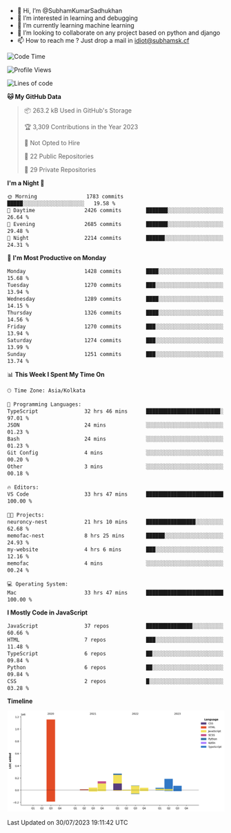 - 👋 Hi, I’m @SubhamKumarSadhukhan
- 👀 I’m interested in learning and debugging
- 🌱 I’m currently learning machine learning
- 💞️ I’m looking to collaborate on any project based on python and django
- 📫 How to reach me ?
      Just drop a mail in idiot@subhamsk.cf

<!---
SubhamKumarSadhukhan/SubhamKumarSadhukhan is a ✨ special ✨ repository because its `README.md` (this file) appears on your GitHub profile.
You can click the Preview link to take a look at your changes.
--->


<!--START_SECTION:waka-->
![Code Time](http://img.shields.io/badge/Code%20Time-1%2C392%20hrs%2038%20mins-blue)

![Profile Views](http://img.shields.io/badge/Profile%20Views-1-blue)

![Lines of code](https://img.shields.io/badge/From%20Hello%20World%20I%27ve%20Written-2.0%20million%20lines%20of%20code-blue)

**🐱 My GitHub Data** 

> 📦 263.2 kB Used in GitHub's Storage 
 > 
> 🏆 3,309 Contributions in the Year 2023
 > 
> 🚫 Not Opted to Hire
 > 
> 📜 22 Public Repositories 
 > 
> 🔑 29 Private Repositories 
 > 
**I'm a Night 🦉** 

```text
🌞 Morning                1783 commits        █████░░░░░░░░░░░░░░░░░░░░   19.58 % 
🌆 Daytime                2426 commits        ███████░░░░░░░░░░░░░░░░░░   26.64 % 
🌃 Evening                2685 commits        ███████░░░░░░░░░░░░░░░░░░   29.48 % 
🌙 Night                  2214 commits        ██████░░░░░░░░░░░░░░░░░░░   24.31 % 
```
📅 **I'm Most Productive on Monday** 

```text
Monday                   1428 commits        ████░░░░░░░░░░░░░░░░░░░░░   15.68 % 
Tuesday                  1270 commits        ███░░░░░░░░░░░░░░░░░░░░░░   13.94 % 
Wednesday                1289 commits        ████░░░░░░░░░░░░░░░░░░░░░   14.15 % 
Thursday                 1326 commits        ████░░░░░░░░░░░░░░░░░░░░░   14.56 % 
Friday                   1270 commits        ███░░░░░░░░░░░░░░░░░░░░░░   13.94 % 
Saturday                 1274 commits        ███░░░░░░░░░░░░░░░░░░░░░░   13.99 % 
Sunday                   1251 commits        ███░░░░░░░░░░░░░░░░░░░░░░   13.74 % 
```


📊 **This Week I Spent My Time On** 

```text
🕑︎ Time Zone: Asia/Kolkata

💬 Programming Languages: 
TypeScript               32 hrs 46 mins      ████████████████████████░   97.01 % 
JSON                     24 mins             ░░░░░░░░░░░░░░░░░░░░░░░░░   01.23 % 
Bash                     24 mins             ░░░░░░░░░░░░░░░░░░░░░░░░░   01.23 % 
Git Config               4 mins              ░░░░░░░░░░░░░░░░░░░░░░░░░   00.20 % 
Other                    3 mins              ░░░░░░░░░░░░░░░░░░░░░░░░░   00.18 % 

🔥 Editors: 
VS Code                  33 hrs 47 mins      █████████████████████████   100.00 % 

🐱‍💻 Projects: 
neuroncy-nest            21 hrs 10 mins      ████████████████░░░░░░░░░   62.68 % 
memofac-nest             8 hrs 25 mins       ██████░░░░░░░░░░░░░░░░░░░   24.93 % 
my-website               4 hrs 6 mins        ███░░░░░░░░░░░░░░░░░░░░░░   12.16 % 
memofac                  4 mins              ░░░░░░░░░░░░░░░░░░░░░░░░░   00.24 % 

💻 Operating System: 
Mac                      33 hrs 47 mins      █████████████████████████   100.00 % 
```

**I Mostly Code in JavaScript** 

```text
JavaScript               37 repos            ███████████████░░░░░░░░░░   60.66 % 
HTML                     7 repos             ███░░░░░░░░░░░░░░░░░░░░░░   11.48 % 
TypeScript               6 repos             ██░░░░░░░░░░░░░░░░░░░░░░░   09.84 % 
Python                   6 repos             ██░░░░░░░░░░░░░░░░░░░░░░░   09.84 % 
CSS                      2 repos             █░░░░░░░░░░░░░░░░░░░░░░░░   03.28 % 
```



**Timeline**

![Lines of Code chart](https://raw.githubusercontent.com/SubhamKumarSadhukhan/SubhamKumarSadhukhan/main/assets/bar_graph.png)


 Last Updated on 30/07/2023 19:11:42 UTC
<!--END_SECTION:waka-->
